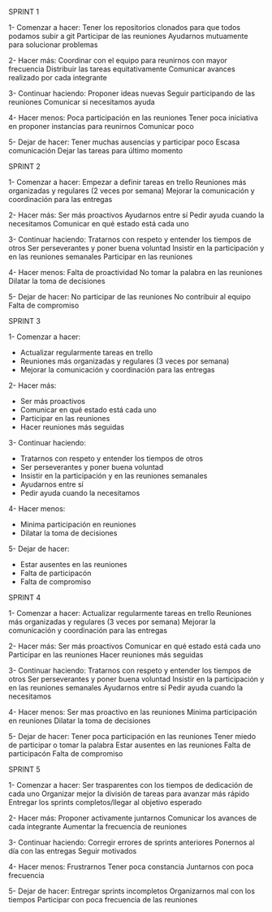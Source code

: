 
SPRINT 1

1- Comenzar a hacer:
Tener los repositorios clonados para que todos podamos subir a git
Participar de las reuniones
Ayudarnos mutuamente para solucionar problemas

2- Hacer más:
Coordinar con el equipo para reunirnos con mayor frecuencia
Distribuir las tareas equitativamente
Comunicar avances realizado por cada integrante

3- Continuar haciendo:
Proponer ideas nuevas
Seguir participando de las reuniones
Comunicar si necesitamos ayuda

4- Hacer menos:
Poca participación en las reuniones
Tener poca iniciativa en proponer instancias para reunirnos
Comunicar poco

5- Dejar de hacer:
Tener muchas ausencias y participar poco
Escasa comunicación
Dejar las tareas para último momento


SPRINT 2

1- Comenzar a hacer:
Empezar a definir tareas en trello
Reuniones más organizadas y regulares (2 veces por semana)
Mejorar la comunicación y coordinación para las entregas

2- Hacer más:
Ser más proactivos
Ayudarnos entre sí
Pedir ayuda cuando la necesitamos 
Comunicar en qué estado está cada uno

3- Continuar haciendo:
Tratarnos con respeto y entender los tiempos de otros
Ser perseverantes y poner buena voluntad
Insistir en la participación y en las reuniones semanales
Participar en las reuniones

4- Hacer menos:
Falta de proactividad
No tomar la palabra en las reuniones
Dilatar la toma de decisiones

5- Dejar de hacer:
No participar de las reuniones
No contribuir al equipo
Falta de compromiso


SPRINT 3
 
 1- Comenzar a hacer:
* Actualizar regularmente tareas en trello
* Reuniones más organizadas y regulares (3 veces por semana)
* Mejorar la comunicación y coordinación para las entregas


2- Hacer más:
* Ser más proactivos
* Comunicar en qué estado está cada uno
* Participar en las reuniones
* Hacer reuniones más seguidas


3- Continuar haciendo:
* Tratarnos con respeto y entender los tiempos de otros
* Ser perseverantes y poner buena voluntad
* Insistir en la participación y en las reuniones semanales
* Ayudarnos entre sí
* Pedir ayuda cuando la necesitamos 


4- Hacer menos:
* Minima participación en reuniones
* Dilatar la toma de decisiones


5- Dejar de hacer:
* Estar ausentes en las reuniones
* Falta de participacón
* Falta de compromiso


SPRINT 4

1- Comenzar a hacer:
Actualizar regularmente tareas en trello
Reuniones más organizadas y regulares (3 veces por semana)
Mejorar la comunicación y coordinación para las entregas


2- Hacer más:
Ser más proactivos
Comunicar en qué estado está cada uno
Participar en las reuniones
Hacer reuniones más seguidas


3- Continuar haciendo:
Tratarnos con respeto y entender los tiempos de otros
Ser perseverantes y poner buena voluntad
Insistir en la participación y en las reuniones semanales
Ayudarnos entre sí
Pedir ayuda cuando la necesitamos


4- Hacer menos:
Ser mas proactivo en las reuniones
Minima participación en reuniones
Dilatar la toma de decisiones


5- Dejar de hacer:
Tener poca participación en las reuniones
Tener miedo de participar o tomar la palabra
Estar ausentes en las reuniones
Falta de participacón
Falta de compromiso


SPRINT 5

1- Comenzar a hacer:
Ser trasparentes con los tiempos de dedicación de cada uno
Organizar mejor la división de tareas para avanzar más rápido
Entregar los sprints completos/llegar al objetivo esperado

2- Hacer más:
Proponer activamente juntarnos
Comunicar los avances de cada integrante
Aumentar la frecuencia de reuniones

3- Continuar haciendo:
Corregir errores de sprints anteriores
Ponernos al día con las entregas
Seguir motivados

4- Hacer menos:
Frustrarnos
Tener poca constancia
Juntarnos con poca frecuencia

5- Dejar de hacer:
Entregar sprints incompletos
Organizarnos mal con los tiempos
Participar con poca frecuencia de las reuniones
